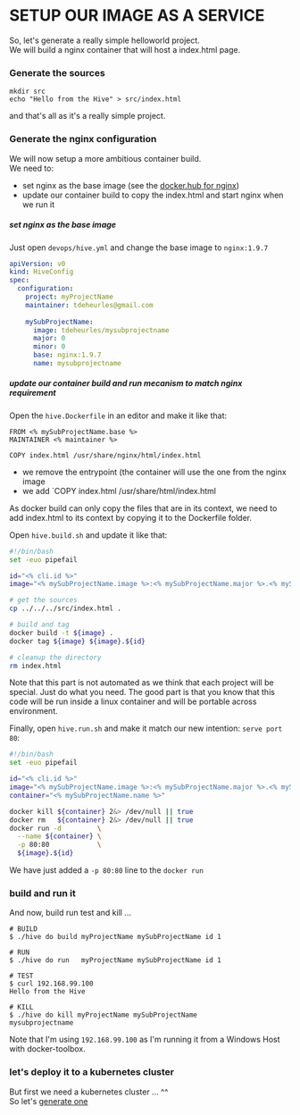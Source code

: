 # SETUP OUR IMAGE AS A SERVICE

So, let's generate a really simple helloworld project.  
We will build a nginx container that will host a index.html page.

### Generate the sources
```
mkdir src
echo "Hello from the Hive" > src/index.html
```

and that's all as it's a really simple project.

### Generate the nginx configuration

We will now setup a more ambitious container build.  
We need to:
- set nginx as the base image (see the [docker.hub for nginx](https://hub.docker.com/_/nginx/))
- update our container build to copy the index.html and start nginx when we run it

##### set nginx as the base image
Just open `devops/hive.yml` and change the base image to `nginx:1.9.7`
```yaml
apiVersion: v0
kind: HiveConfig
spec:
  configuration:
    project: myProjectName
    maintainer: tdeheurles@gmail.com
    
    mySubProjectName:
      image: tdeheurles/mysubprojectname
      major: 0
      minor: 0
      base: nginx:1.9.7
      name: mysubprojectname
```

##### update our container build and run mecanism to match nginx requirement
Open the `hive.Dockerfile` in an editor and make it like that:
```
FROM <% mySubProjectName.base %>
MAINTAINER <% maintainer %>

COPY index.html /usr/share/nginx/html/index.html
```
- we remove the entrypoint (the container will use the one from the nginx image
- we add `COPY index.html /usr/share/html/index.html

As docker build can only copy the files that are in its context, we need to add index.html to its context by copying it to the Dockerfile folder.

Open `hive.build.sh` and update it like that:
```bash
#!/bin/bash
set -euo pipefail

id="<% cli.id %>"
image="<% mySubProjectName.image %>:<% mySubProjectName.major %>.<% mySubProjectName.minor %>"

# get the sources
cp ../../../src/index.html .

# build and tag
docker build -t ${image} .
docker tag ${image} ${image}.${id}

# cleanup the directory
rm index.html
```
Note that this part is not automated as we think that each project will be special. Just do what you need. The good part is that you know that this code will be run inside a linux container and will be portable across environment.

Finally, open `hive.run.sh` and make it match our new intention: `serve port 80`:
```bash
#!/bin/bash
set -euo pipefail

id="<% cli.id %>"
image="<% mySubProjectName.image %>:<% mySubProjectName.major %>.<% mySubProjectName.minor %>"
container="<% mySubProjectName.name %>"

docker kill ${container} 2&> /dev/null || true
docker rm   ${container} 2&> /dev/null || true
docker run -d         \
  --name ${container} \
  -p 80:80            \
  ${image}.${id}
```
We have just added a `-p 80:80` line to the `docker run`

### build and run it
And now, build run test and kill ...
```
# BUILD
$ ./hive do build myProjectName mySubProjectName id 1

# RUN
$ ./hive do run   myProjectName mySubProjectName id 1

# TEST
$ curl 192.168.99.100
Hello from the Hive

# KILL
$ ./hive do kill myProjectName mySubProjectName
mysubprojectname
```
Note that I'm using `192.168.99.100` as I'm running it from a Windows Host with docker-toolbox.

### let's deploy it to a kubernetes cluster
But first we need a kubernetes cluster ... ^^  
So let's [generate one](part4.md)
